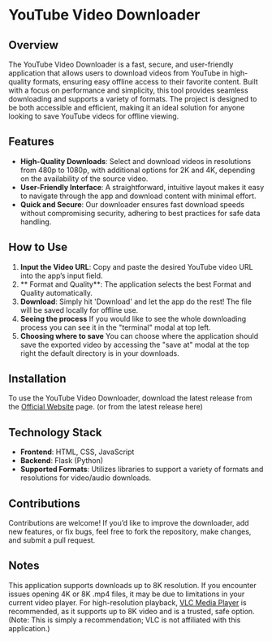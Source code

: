 # YouTube Video Downloader

## Overview
The YouTube Video Downloader is a fast, secure, and user-friendly application that allows users to download videos from YouTube in high-quality formats, ensuring easy offline access to their favorite content. Built with a focus on performance and simplicity, this tool provides seamless downloading and supports a variety of formats. The project is designed to be both accessible and efficient, making it an ideal solution for anyone looking to save YouTube videos for offline viewing.

## Features
- **High-Quality Downloads**: Select and download videos in resolutions from 480p to 1080p, with additional options for 2K and 4K, depending on the availability of the source video.
- **User-Friendly Interface**: A straightforward, intuitive layout makes it easy to navigate through the app and download content with minimal effort.
- **Quick and Secure**: Our downloader ensures fast download speeds without compromising security, adhering to best practices for safe data handling.

## How to Use
1. **Input the Video URL**: Copy and paste the desired YouTube video URL into the app’s input field.
2. ** Format and Quality**: The application selects the best Format and Quality automatically.
3. **Download**: Simply hit 'Download' and let the app do the rest! The file will be saved locally for offline use.
4. **Seeing the process** If you would like to see the whole downloading process you can see it in the "terminal" modal at top left.
5. **Choosing where to save** You can choose where the application should save the exported video by accessing the "save at" modal at the top right the default directory is in your downloads.

## Installation
To use the YouTube Video Downloader, download the latest release from the [Official Website](https://boudy-ytdownloader.netlify.app/) page.
(or from the latest release here)

## Technology Stack
- **Frontend**: HTML, CSS, JavaScript
- **Backend**: Flask (Python)
- **Supported Formats**: Utilizes libraries to support a variety of formats and resolutions for video/audio downloads.

## Contributions
Contributions are welcome! If you’d like to improve the downloader, add new features, or fix bugs, feel free to fork the repository, make changes, and submit a pull request.

## Notes
This application supports downloads up to 8K resolution. If you encounter issues opening 4K or 8K .mp4 files, it may be due to limitations in your current video player. For high-resolution playback, [VLC Media Player](https://get.videolan.org/vlc/3.0.21/win64/vlc-3.0.21-win64.exe#google_vignette) is recommended, as it supports up to 8K video and is a trusted, safe option. (Note: This is simply a recommendation; VLC is not affiliated with this application.)

